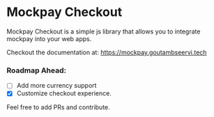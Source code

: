 # Mockpay Checkout

Mockpay Checkout is a simple js library that allows you to integrate mockpay into your web apps.

Checkout the documentation at: https://mockpay.goutambseervi.tech

### Roadmap Ahead:
- [ ] Add more currency support
- [x] Customize checkout experience.

Feel free to add PRs and contribute.
